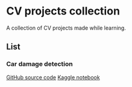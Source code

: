 # CV projects collection

A collection of CV projects made while learning.

## List

### Car damage detection

[GitHub source code](https://github.com/The-One-Reborn-developer/cv-projects/tree/master/car-damaged-or-whole)
[Kaggle notebook](https://www.kaggle.com/code/theonereborn/car-damage-detection)